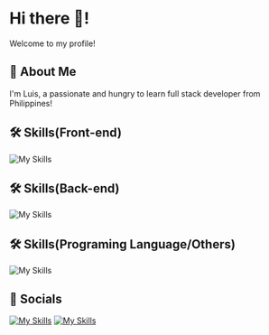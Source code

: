 # Hi there 👋!
Welcome to my profile!

## 🚀 About Me
I'm Luis, a passionate and hungry to learn full stack developer from Philippines!

## 🛠 Skills(Front-end)
![My Skills](https://skillicons.dev/icons?i=html,css,react)

## 🛠 Skills(Back-end)
![My Skills](https://skillicons.dev/icons?i=nodejs,PostgresSQL,)

## 🛠 Skills(Programing Language/Others)
![My Skills](https://skillicons.dev/icons?i=unity,js,figma,py,git)

## :iphone: Socials
[![My Skills](https://skillicons.dev/icons?i=instagram)]([https://skillicons.dev](https://www.instagram.com/basedshrewd/))
[![My Skills](https://skillicons.dev/icons?i=fb)]([https://skillicons.dev](https://www.instagram.com/basedshrewd/)) 
